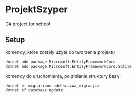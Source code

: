 # ProjektSzyper
C# project for school


## Setup
komendy, które zostały użyte do tworzenia projektu
```bash
dotnet add package Microsoft.EntityFrameworkCore
dotnet add package Microsoft.EntityFrameworkCore.Sqlite
```

komendy do uruchomienia, po zmianie struktury bazy:
```bash
dotnet ef migrations add <nazwa_migracji>
dotnet ef database update
```
